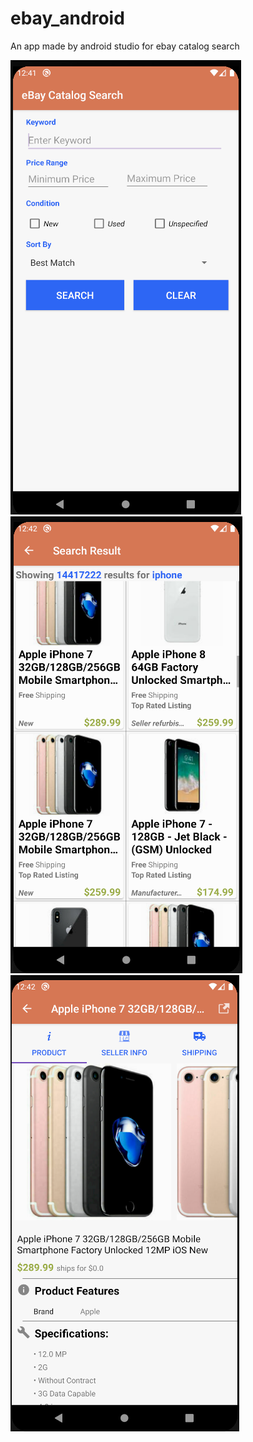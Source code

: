 # ebay_android

An app made by android studio for ebay catalog search  

![image](https://github.com/ziyulinv/ebay_android/raw/master/img/search.png)
![image](https://github.com/ziyulinv/ebay_android/raw/master/img/result.png)
![image](https://github.com/ziyulinv/ebay_android/raw/master/img/detail.png)
